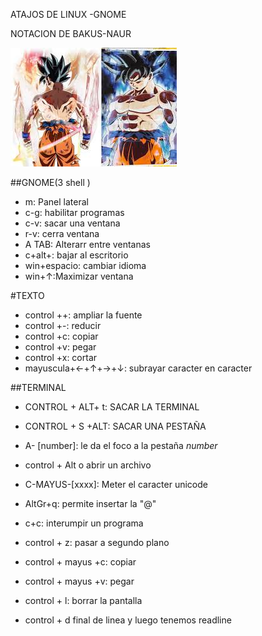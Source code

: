 ATAJOS DE LINUX -GNOME

NOTACION DE BAKUS-NAUR

![Icono GDM](imagen/dragon.jpeg)

##GNOME(3 shell )
- m: Panel lateral
- c-g: habilitar programas
- c-v: sacar una ventana 
- r-v: cerra ventana
- A TAB:  Alterarr entre ventanas
- c+alt+: bajar al escritorio
- win+espacio: cambiar idioma
- win+↑:Maximizar ventana

#TEXTO
- control ++: ampliar la fuente
- control +-: reducir
- control +c: copiar
- control +v: pegar 
- control +x: cortar
- mayuscula+←+↑+→+↓: subrayar caracter en caracter

##TERMINAL

- CONTROL + ALT+ t: SACAR LA TERMINAL
- CONTROL + S +ALT:  SACAR UNA PESTAÑA
- A- [number]: le da el foco a la pestaña _number_
- control + Alt o abrir un archivo
- C-MAYUS-[xxxx]: Meter el caracter  unicode
- AltGr+q: permite insertar la "@"

- c+c: interumpir un programa
- control + z: pasar a segundo plano
- control + mayus +c: copiar
- control + mayus +v: pegar
- control + l: borrar la pantalla
- control + d final de linea
y luego tenemos readline

